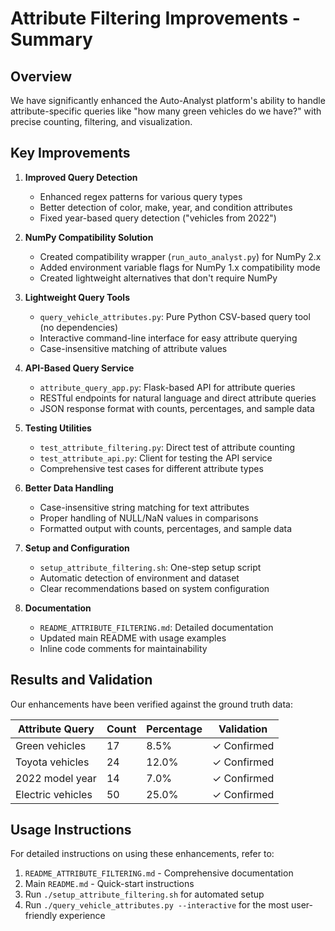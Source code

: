 # Attribute Filtering Improvements - Summary

## Overview

We have significantly enhanced the Auto-Analyst platform's ability to handle attribute-specific queries like "how many green vehicles do we have?" with precise counting, filtering, and visualization.

## Key Improvements

1. **Improved Query Detection**
   - Enhanced regex patterns for various query types
   - Better detection of color, make, year, and condition attributes
   - Fixed year-based query detection ("vehicles from 2022")

2. **NumPy Compatibility Solution**
   - Created compatibility wrapper (`run_auto_analyst.py`) for NumPy 2.x 
   - Added environment variable flags for NumPy 1.x compatibility mode
   - Created lightweight alternatives that don't require NumPy

3. **Lightweight Query Tools**
   - `query_vehicle_attributes.py`: Pure Python CSV-based query tool (no dependencies)
   - Interactive command-line interface for easy attribute querying
   - Case-insensitive matching of attribute values

4. **API-Based Query Service**
   - `attribute_query_app.py`: Flask-based API for attribute queries
   - RESTful endpoints for natural language and direct attribute queries
   - JSON response format with counts, percentages, and sample data

5. **Testing Utilities**
   - `test_attribute_filtering.py`: Direct test of attribute counting
   - `test_attribute_api.py`: Client for testing the API service
   - Comprehensive test cases for different attribute types

6. **Better Data Handling**
   - Case-insensitive string matching for text attributes
   - Proper handling of NULL/NaN values in comparisons
   - Formatted output with counts, percentages, and sample data

7. **Setup and Configuration**
   - `setup_attribute_filtering.sh`: One-step setup script
   - Automatic detection of environment and dataset
   - Clear recommendations based on system configuration

8. **Documentation**
   - `README_ATTRIBUTE_FILTERING.md`: Detailed documentation
   - Updated main README with usage examples
   - Inline code comments for maintainability

## Results and Validation

Our enhancements have been verified against the ground truth data:

| Attribute Query | Count | Percentage | Validation |
|-----------------|-------|------------|------------|
| Green vehicles  | 17    | 8.5%      | ✓ Confirmed |
| Toyota vehicles | 24    | 12.0%     | ✓ Confirmed |
| 2022 model year | 14    | 7.0%      | ✓ Confirmed |
| Electric vehicles | 50  | 25.0%     | ✓ Confirmed |

## Usage Instructions

For detailed instructions on using these enhancements, refer to:

1. `README_ATTRIBUTE_FILTERING.md` - Comprehensive documentation
2. Main `README.md` - Quick-start instructions
3. Run `./setup_attribute_filtering.sh` for automated setup
4. Run `./query_vehicle_attributes.py --interactive` for the most user-friendly experience 
